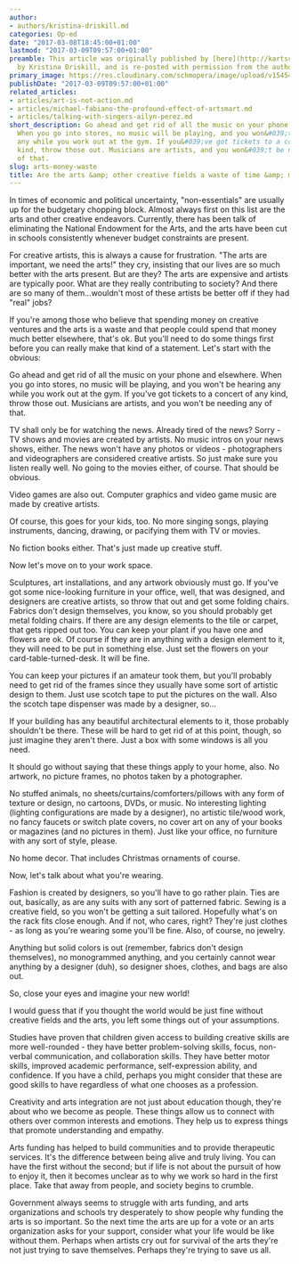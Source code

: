 ```yaml
---
author:
- authors/kristina-driskill.md
categories: Op-ed
date: "2017-03-08T18:45:00+01:00"
lastmod: "2017-03-09T09:57:00+01:00"
preamble: This article was originally published by [here](http://kartsconsulting.com/2017/03/03/arts-waste-time-money/)
  by Kristina Driskill, and is re-posted with permission from the author.
primary_image: https://res.cloudinary.com/schmopera/image/upload/v1545409169/media/webhook-uploads/1488999518363/2017-03-08---Art.jpg.jpg
publishDate: "2017-03-09T09:57:00+01:00"
related_articles:
- articles/art-is-not-action.md
- articles/michael-fabiano-the-profound-effect-of-artsmart.md
- articles/talking-with-singers-ailyn-perez.md
short_description: Go ahead and get rid of all the music on your phone and elsewhere.
  When you go into stores, no music will be playing, and you won&#039;t be hearing
  any while you work out at the gym. If you&#039;ve got tickets to a concert of any
  kind, throw those out. Musicians are artists, and you won&#039;t be needing any
  of that.
slug: arts-money-waste
title: Are the arts &amp; other creative fields a waste of time &amp; money?
---
```


In times of economic and political uncertainty, "non-essentials" are usually up for the budgetary chopping block. Almost always first on this list are the arts and other creative endeavors. Currently, there has been talk of eliminating the National Endowment for the Arts, and the arts have been cut in schools consistently whenever budget constraints are present.

For creative artists, this is always a cause for frustration. "The arts are important, we need the arts!" they cry, insisting that our lives are so much better with the arts present. But are they? The arts are expensive and artists are typically poor. What are they really contributing to society? And there are so many of them...wouldn't most of these artists be better off if they had "real" jobs?

If you're among those who believe that spending money on creative ventures and the arts is a waste and that people could spend that money much better elsewhere, that's ok. But you'll need to do some things first before you can really make that kind of a statement. Let's start with the obvious:

Go ahead and get rid of all the music on your phone and elsewhere. When you go into stores, no music will be playing, and you won't be hearing any while you work out at the gym. If you've got tickets to a concert of any kind, throw those out. Musicians are artists, and you won't be needing any of that.

TV shall only be for watching the news. Already tired of the news? Sorry - TV shows and movies are created by artists. No music intros on your news shows, either. The news won't have any photos or videos - photographers and videographers are considered creative artists. So just make sure you listen really well. No going to the movies either, of course. That should be obvious.

Video games are also out. Computer graphics and video game music are made by creative artists. 

Of course, this goes for your kids, too. No more singing songs, playing instruments, dancing, drawing, or pacifying them with TV or movies. 

No fiction books either. That's just made up creative stuff.

Now let's move on to your work space.

Sculptures, art installations, and any artwork obviously must go. If you've got some nice-looking furniture in your office, well, that was designed, and designers are creative artists, so throw that out and get some folding chairs. Fabrics don't design themselves, you know, so you should probably get metal folding chairs. If there are any design elements to the tile or carpet, that gets ripped out too. You can keep your plant if you have one and flowers are ok. Of course if they are in anything with a design element to it, they will need to be put in something else. Just set the flowers on your card-table-turned-desk. It will be fine.

You can keep your pictures if an amateur took them, but you’ll probably need to get rid of the frames since they usually have some sort of artistic design to them. Just use scotch tape to put the pictures on the wall. Also the scotch tape dispenser was made by a designer, so...

If your building has any beautiful architectural elements to it, those probably shouldn't be there. These will be hard to get rid of at this point, though, so just imagine they aren't there. Just a box with some windows is all you need. 

It should go without saying that these things apply to your home, also. No artwork, no picture frames, no photos taken by a photographer.

No stuffed animals, no sheets/curtains/comforters/pillows with any form of texture or design, no cartoons, DVDs, or music. No interesting lighting (lighting configurations are made by a designer), no artistic tile/wood work, no fancy faucets or switch plate covers, no cover art on any of your books or magazines (and no pictures in them). Just like your office, no furniture with any sort of style, please.

No home decor. That includes Christmas ornaments of course. 

Now, let's talk about what you're wearing.

Fashion is created by designers, so you'll have to go rather plain. Ties are out, basically, as are any suits with any sort of patterned fabric. Sewing is a creative field, so you won't be getting a suit tailored. Hopefully what's on the rack fits close enough. And if not, who cares, right? They're just clothes - as long as you're wearing some you'll be fine. Also, of course, no jewelry.

Anything but solid colors is out (remember, fabrics don't design themselves), no monogrammed anything, and you certainly cannot wear anything by a designer (duh), so designer shoes, clothes, and bags are also out.

So, close your eyes and imagine your new world! 

I would guess that if you thought the world would be just fine without creative fields and the arts, you left some things out of your assumptions. 

Studies have proven that children given access to building creative skills are more well-rounded - they have better problem-solving skills, focus, non-verbal communication, and collaboration skills. They have better motor skills, improved academic performance, self-expression ability, and confidence. If you have a child, perhaps you might consider that these are good skills to have regardless of what one chooses as a profession. 

Creativity and arts integration are not just about education though, they're about who we become as people. These things allow us to connect with others over common interests and emotions. They help us to express things that promote understanding and empathy. 

Arts funding has helped to build communities and to provide therapeutic services. It's the difference between being alive and truly living. You can have the first without the second; but if life is not about the pursuit of how to enjoy it, then it becomes unclear as to why we work so hard in the first place. Take that away from people, and society begins to crumble.

Government always seems to struggle with arts funding, and arts organizations and schools try desperately to show people why funding the arts is so important. So the next time the arts are up for a vote or an arts organization asks for your support, consider what your life would be like without them. Perhaps when artists cry out for survival of the arts they're not just trying to save themselves. Perhaps they're trying to save us all.
